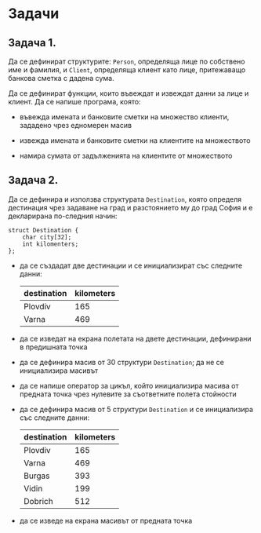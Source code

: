 # Задачи

## Задача 1.
Да се дефинират структурите: `Person`, определяща лице по собствено име и фамилия, и
`Client`, определяща клиент като лице, притежаващо банкова сметка с дадена сума.

Да се дефинират функции, които въвеждат и извеждат данни за лице и клиент. 
Да се напише програма, която:

- въвежда имената и банковите сметки на множество клиенти, зададено чрез едномерен масив

- извежда имената и банковите сметки на клиентите на множеството

- намира сумата от задълженията на клиентите от множеството


## Задача 2.
Да се дефинира и използва структурата `Destination`, 
която определя дестинация чрез задаване на град и разстоянието му до град София 
и е декларирана по-следния начин:

	struct Destination {
		char city[32];
		int kilomenters;	
	};

- да се създадат две дестинации и се инициализират със следните данни:

	| destination | kilometers |
	|-------------|------------|
	| Plovdiv     | 165 |
	| Varna       | 469 |

- да се изведат на екрана полетата на двете дестинации, дефинирани в предишната точка

- да се дефинира масив от 30 структури `Destination`; да не се инициализира масивът

- да се напише оператор за цикъл, който инициализира масива от предната точка чрез нулевите за 
съответните полета стойности

- да се дефинира масив от 5 структури `Destination` и се инициализира със следните данни:

	| destination | kilometers |
	|-------------|------------|
	| Plovdiv     | 165 |
	| Varna       | 469 |
	| Burgas      | 393 |
	| Vidin       | 199 |
	| Dobrich     | 512 |

- да се изведе на екрана масивът от предната точка
